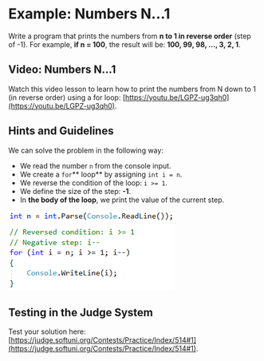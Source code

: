 # Example: Numbers N...1

Write a program that prints the numbers from **n to 1 in reverse order** (step of -1). For example, **if n = 100**, the result will be: **100, 99, 98, …, 3, 2, 1**.

## Video: Numbers N...1

Watch this video lesson to learn how to print the numbers from N down to 1 (in reverse order) using a for loop: [https://youtu.be/LGPZ-ug3qh0](https://youtu.be/LGPZ-ug3qh0).

## Hints and Guidelines

We can solve the problem in the following way:

* We read the number `n` from the console input.
* We create a `for`\*\* loop\*\* by assigning `int i = n`.
* We reverse the condition of the loop: `i >= 1`.
* We define the size of the step: **-1**.
* In **the body of the loop**, we print the value of the current step.

![](../../../../assets/chapter-7-images/02.Numbers-n-to-1-01.png)

## Testing in the Judge System

Test your solution here: [https://judge.softuni.org/Contests/Practice/Index/514#1](https://judge.softuni.org/Contests/Practice/Index/514#1).
